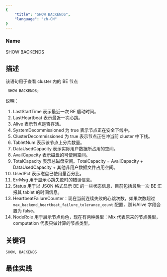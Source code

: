 ```yaml
---
{
    "title": "SHOW BACKENDS",
    "language": "zh-CN"
}
---
```


<!--
Licensed to the Apache Software Foundation (ASF) under one
or more contributor license agreements.  See the NOTICE file
distributed with this work for additional information
regarding copyright ownership.  The ASF licenses this file
to you under the Apache License, Version 2.0 (the
"License"); you may not use this file except in compliance
with the License.  You may obtain a copy of the License at

  http://www.apache.org/licenses/LICENSE-2.0

Unless required by applicable law or agreed to in writing,
software distributed under the License is distributed on an
"AS IS" BASIS, WITHOUT WARRANTIES OR CONDITIONS OF ANY
KIND, either express or implied.  See the License for the
specific language governing permissions and limitations
under the License.
-->


### Name

SHOW BACKENDS

## 描述

该语句用于查看 cluster 内的 BE 节点

```sql
 SHOW BACKENDS;
```

说明：

1. LastStartTime 表示最近一次 BE 启动时间。
2. LastHeartbeat 表示最近一次心跳。
3. Alive 表示节点是否存活。
4. SystemDecommissioned 为 true 表示节点正在安全下线中。
5. ClusterDecommissioned 为 true 表示节点正在冲当前 cluster 中下线。
6. TabletNum 表示该节点上分片数量。
7. DataUsedCapacity 表示实际用户数据所占用的空间。
8. AvailCapacity 表示磁盘的可使用空间。
9. TotalCapacity 表示总磁盘空间。TotalCapacity = AvailCapacity + DataUsedCapacity + 其他非用户数据文件占用空间。
10. UsedPct 表示磁盘已使用量百分比。
11. ErrMsg 用于显示心跳失败时的错误信息。
12. Status 用于以 JSON 格式显示 BE 的一些状态信息，目前包括最后一次 BE 汇报其 tablet 的时间信息。
13. HeartbeatFailureCounter：现在当前连续失败的心跳次数，如果次数超过 `max_backend_heartbeat_failure_tolerance_count` 配置，则 isAlive 字段会置为 false。
14. NodeRole 用于展示节点角色，现在有两种类型：Mix 代表原来的节点类型，computation 代表只做计算的节点类型。


## 关键词

    SHOW, BACKENDS

## 最佳实践

